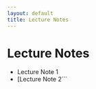 ```yaml
---
layout: default
title: Lecture Notes
---
```


# Lecture Notes

- Lecture Note 1
- [Lecture Note 2```